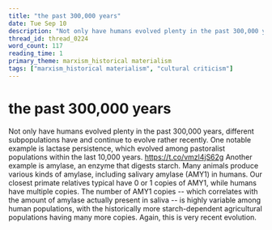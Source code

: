```yaml
---
title: "the past 300,000 years"
date: Tue Sep 10
description: "Not only have humans evolved plenty in the past 300,000 years, different subpopulations have and continue to evolve rather recently."
thread_id: thread_0224
word_count: 117
reading_time: 1
primary_theme: marxism_historical materialism
tags: ["marxism_historical materialism", "cultural criticism"]
---
```


# the past 300,000 years

Not only have humans evolved plenty in the past 300,000 years, different subpopulations have and continue to evolve rather recently. One notable example is lactase persistence, which evolved among pastoralist populations within the last 10,000 years. https://t.co/vmzl4jS62g Another example is amylase, an enzyme that digests starch. Many animals produce various kinds of amylase, including salivary amylase (AMY1) in humans. Our closest primate relatives typical have 0 or 1 copies of AMY1, while humans have multiple copies. The number of AMY1 copies -- which correlates with the amount of amylase actually present in saliva -- is highly variable among human populations, with the historically more starch-dependent agricultural populations having many more copies. Again, this is very recent evolution.